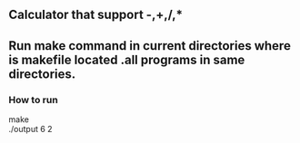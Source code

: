 ## Calculator that support -,+,/,* 
## Run make command in current directories where is makefile located .all programs in same directories.
### How to run
make<br/>
./output  6 2



